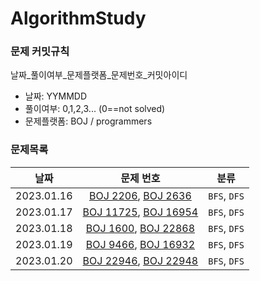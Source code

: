 # AlgorithmStudy
### 문제 커밋규칙
날짜_풀이여부_문제플랫폼_문제번호_커밋아이디
- 날짜: YYMMDD
- 풀이여부: 0,1,2,3... (0==not solved)
- 문제플랫폼: BOJ / programmers

### 문제목록
|날짜|문제 번호|분류|
|:---:|:---:|:---:|
|2023.01.16|[BOJ 2206](https://www.acmicpc.net/problem/2206), [BOJ 2636](https://www.acmicpc.net/problem/2636)|`BFS`, `DFS`|
|2023.01.17|[BOJ 11725](https://www.acmicpc.net/problem/11725), [BOJ 16954](https://www.acmicpc.net/problem/16954)|`BFS`, `DFS`|
|2023.01.18|[BOJ 1600](https://www.acmicpc.net/problem/1600), [BOJ 22868](https://www.acmicpc.net/problem/22868)|`BFS`, `DFS`|
|2023.01.19|[BOJ 9466](https://www.acmicpc.net/problem/9466), [BOJ 16932](https://www.acmicpc.net/problem/16932)|`BFS`, `DFS`|
|2023.01.20|[BOJ 22946](https://www.acmicpc.net/problem/22946), [BOJ 22948](https://www.acmicpc.net/problem/22948)|`BFS`, `DFS`|
